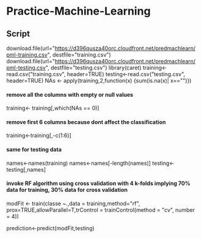 Practice-Machine-Learning
=========================
## Script 

download.file(url="https://d396qusza40orc.cloudfront.net/predmachlearn/pml-training.csv", destfile="training.csv")
download.file(url="https://d396qusza40orc.cloudfront.net/predmachlearn/pml-testing.csv", destfile="testing.csv")
library(caret)
training<-read.csv("training.csv", header=TRUE)
testing<-read.csv("testing.csv", header=TRUE)
NAs <- apply(training,2,function(x) {sum(is.na(x)| x=="")}) 


#### remove all the columns with empty or null values 


training<- training[,which(NAs == 0)]


#### remove first 6 columns because dont affect the classification 


training<-training[,-c(1:6)]


#### same for testing data 


names<-names(training)
names<-names[-length(names)]
testing<- testing[,names]


#### invoke RF algorithm using cross validation with 4 k-folds implying 70% data for training, 30% data for cross validation 


modFit <- train(classe ~.,data = training,method="rf", prox=TRUE,allowParallel=T,trControl = trainControl(method = "cv", number = 4))

prediction<-predict(modFit,testing)

